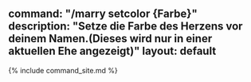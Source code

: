 command: "/marry setcolor {Farbe}"
description: "Setze die Farbe des Herzens vor deinem Namen.(Dieses wird nur in einer aktuellen Ehe angezeigt)"
layout: default
---
{% include command_site.md %}
